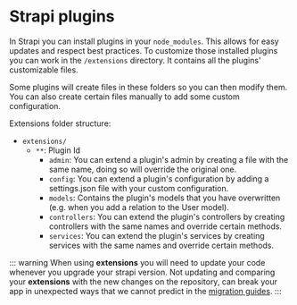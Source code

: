 # Strapi plugins

In Strapi you can install plugins in your `node_modules`. This allows for easy updates and respect best practices. To customize those installed plugins you can work in the `/extensions` directory. It contains all the plugins' customizable files.

Some plugins will create files in these folders so you can then modify them. You can also create certain files manually to add some custom configuration.

Extensions folder structure:

- `extensions/`
  - `**`: Plugin Id
    - `admin`: You can extend a plugin's admin by creating a file with the same name, doing so will override the original one.
    - `config`: You can extend a plugin's configuration by adding a settings.json file with your custom configuration.
    - `models`: Contains the plugin's models that you have overwritten (e.g. when you add a relation to the User model).
    - `controllers`: You can extend the plugin's controllers by creating controllers with the same names and override certain methods.
    - `services`: You can extend the plugin's services by creating services with the same names and override certain methods.

::: warning
When using **extensions** you will need to update your code whenever you upgrade your strapi version. Not updating and comparing your **extensions** with the new changes on the repository, can break your app in unexpected ways that we cannot predict in the [migration guides](/latest/update-migration-guides/migration-guides.md).
:::


<PluginsLinks>
</PluginsLinks>
